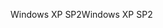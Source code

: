 <span data-ttu-id="8529a-101">Windows XP SP2</span><span class="sxs-lookup"><span data-stu-id="8529a-101">Windows XP SP2</span></span>